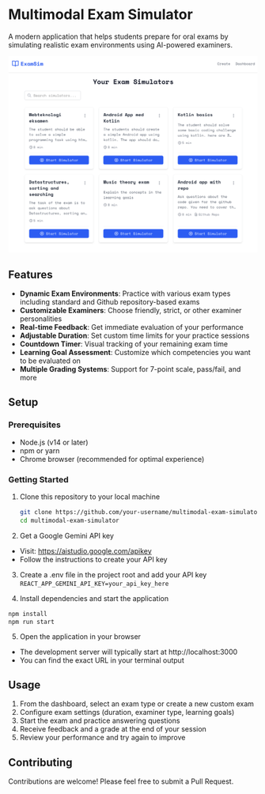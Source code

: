 # Multimodal Exam Simulator

A modern application that helps students prepare for oral exams by simulating realistic exam environments using AI-powered examiners.

![Exam Simulator Screenshot](screenshot.png)

## Features

- **Dynamic Exam Environments**: Practice with various exam types including standard and Github repository-based exams
- **Customizable Examiners**: Choose friendly, strict, or other examiner personalities 
- **Real-time Feedback**: Get immediate evaluation of your performance
- **Adjustable Duration**: Set custom time limits for your practice sessions
- **Countdown Timer**: Visual tracking of your remaining exam time
- **Learning Goal Assessment**: Customize which competencies you want to be evaluated on
- **Multiple Grading Systems**: Support for 7-point scale, pass/fail, and more

## Setup

### Prerequisites
- Node.js (v14 or later)
- npm or yarn
- Chrome browser (recommended for optimal experience)

### Getting Started
1. Clone this repository to your local machine
   ```bash
   git clone https://github.com/your-username/multimodal-exam-simulator.git
   cd multimodal-exam-simulator
2. Get a Google Gemini API key
- Visit: https://aistudio.google.com/apikey
- Follow the instructions to create your API key

3. Create a .env file in the project root and add your API key `REACT_APP_GEMINI_API_KEY=your_api_key_here`

4. Install dependencies and start the application
````
npm install
npm run start
````

5. Open the application in your browser
- The development server will typically start at http://localhost:3000
- You can find the exact URL in your terminal output

## Usage
1. From the dashboard, select an exam type or create a new custom exam
2. Configure exam settings (duration, examiner type, learning goals)
3. Start the exam and practice answering questions
4. Receive feedback and a grade at the end of your session
5. Review your performance and try again to improve

## Contributing
Contributions are welcome! Please feel free to submit a Pull Request.